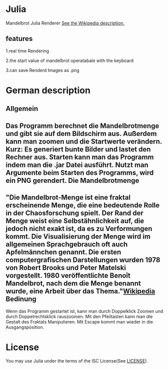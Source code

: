 Julia
=====

Mandelbrot Julia Renderer
[See the Wikipedia description.](http://en.wikipedia.org/wiki/Mandelbrot_set)

features
--------

1.real time Rendering 

2.the start value of mandelbrot operatabale with the keyboard

3.can save Renderd Images as .png

German description 
==================

Allgemein
---------
Das Programm berechnet die Mandelbrotmenge und gibt sie auf dem Bildschirm aus.
Außerdem kann man zoomen und die Startwerte verändern.
Kurz: Es generiert bunte Bilder und lastet den Rechner aus.
Starten kann man das Programm indem man die .jar Datei ausführt.
Nutzt man Argumente beim Starten des Programms, wird ein PNG gerendert.
Die Mandelbrotmenge
-------------------
"Die Mandelbrot-Menge ist eine fraktal erscheinende Menge, die eine bedeutende Rolle in der Chaosforschung spielt.
Der Rand der Menge weist eine Selbstähnlichkeit auf, die jedoch nicht exakt ist, da es zu Verformungen kommt.
Die Visualisierung der Menge wird im allgemeinen Sprachgebrauch oft auch Apfelmännchen genannt.
Die ersten computergrafischen Darstellungen wurden 1978 von Robert Brooks und Peter Matelski vorgestellt.
1980 veröffentlichte Benoît Mandelbrot, nach dem die Menge benannt wurde, eine Arbeit über das Thema."[Wikipedia](http://de.wikipedia.org/wiki/Mandelbrot-Menge)
Bedinung
--------
Wenn das Programm gestartet ist, kann man durch Doppelklick Zoomen und durch Doppelrechtsklick rauszoomen.
Mit den Pfeiltasten kann man die Gestalt des Fraktals Manipulieren. Mit Escape kommt man wieder in die Ausgangsposition.

License
=======
You may use Julia under the terms of the ISC License(See [LICENSE](LICENSE)).



